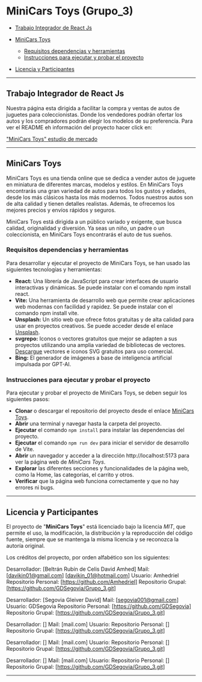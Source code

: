 # MiniCars Toys (Grupo_3)

- [Trabajo Integrador de React Js](#trabajo-integrador-de-react-js)

- [MiniCars Toys](#minicars-toys)
  - [Requisitos dependencias y herramientas](#requisitos-dependencias-y-herramientas)
  - [Instrucciones para ejecutar y probar el proyecto](#instrucciones-para-ejecutar-y-probar-el-proyecto)

- [Licencia y Participantes](#licencia-y-participantes)

---

## Trabajo Integrador de React Js 

Nuestra página esta dirigida a facilitar la compra y ventas de autos de juguetes para coleccionistas. Donde los vendedores podrán ofertar los autos y los compradores podrán elegir los modelos de su preferencia. Para ver el README eh información del proyecto hacer click en:

["MiniCars Toys" estudio de mercado](proyecto-tienda/README.md)



---

## **MiniCars Toys**

MiniCars Toys es una tienda online que se dedica a vender autos de juguete en miniatura de diferentes marcas, modelos y estilos. En MiniCars Toys encontrarás una gran variedad de autos para todos los gustos y edades, desde los más clásicos hasta los más modernos. Todos nuestros autos son de alta calidad y tienen detalles realistas. Además, te ofrecemos los mejores precios y envíos rápidos y seguros.

MiniCars Toys está dirigida a un público variado y exigente, que busca calidad, originalidad y diversión. Ya seas un niño, un padre o un coleccionista, en MiniCars Toys encontrarás el auto de tus sueños.

### Requisitos dependencias y herramientas
Para desarrollar y ejecutar el proyecto de MiniCars Toys, se han usado las siguientes tecnologías y herramientas:

- **React:** Una librería de JavaScript para crear interfaces de usuario interactivas y dinámicas. Se puede instalar con el comando npm install react.
- **Vite:** Una herramienta de desarrollo web que permite crear aplicaciones web modernas con facilidad y rapidez. Se puede instalar con el comando npm install vite.
- **Unsplash:** Un sitio web que ofrece fotos gratuitas y de alta calidad para usar en proyectos creativos. Se puede acceder desde el enlace [Unsplash](https://unsplash.com/es/images "ir allá").
- **svgrepo:** Iconos o vectores gratuitos que mejor se adapten a sus proyectos utilizando una amplia variedad de bibliotecas de vectores. [Descargue](https://www.svgrepo.com/ "Ir a página") vectores e iconos SVG gratuitos para uso comercial.
- **Bing:** El generador de imágenes a base de inteligencia artificial impulsada por GPT-AI.


### Instrucciones para ejecutar y probar el proyecto
Para ejecutar y probar el proyecto de MiniCars Toys, se deben seguir los siguientes pasos:

- **Clonar** o descargar el repositorio del proyecto desde el enlace [MiniCars Toys](https://github.com/GDSegovia/Grupo_3 "Ir al Repositorio").
- **Abrir** una terminal y navegar hasta la carpeta del proyecto.
- **Ejecutar** el comando `npm install` para instalar las dependencias del proyecto.
- **Ejecutar** el comando ``npm run dev`` para iniciar el servidor de desarrollo de Vite.
- **Abrir** un navegador y acceder a la dirección http://localhost:5173 para ver la página web de *MiniCars Toys*.
- **Explorar** las diferentes secciones y funcionalidades de la página web, como la Home, las categorías, el carrito y otros.
- **Verificar** que la página web funciona correctamente y que no hay errores ni bugs.

---

## Licencia y Participantes

El proyecto de "**MiniCars Toys**" está licenciado bajo la licencia *MIT*, que permite el uso, la modificación, la distribución y la reproducción del código fuente, siempre que se mantenga la misma licencia y se reconozca la autoría original.

Los créditos del proyecto, por orden alfabético son los siguientes:


Desarrollador: [Beltrán Rubín de Celis David Amhed]
Mail: [davikin01@gmail.com] [davikin_01@hotmail.com]
Usuario: Amhedriel
Repositorio Personal: [https://github.com/Amhedriel]
Repositorio Grupal: [https://github.com/GDSegovia/Grupo_3.git]

Desarrollador: [Segovia Gleiver David]
Mail: [segovia001@gmail.com]
Usuario: GDSegovia
Repositorio Personal: [https://github.com/GDSegovia] 
Repositorio Grupal: [https://github.com/GDSegovia/Grupo_3.git] 

Desarrollador: []
Mail: [mail.com]
Usuario: 
Repositorio Personal: []
Repositorio Grupal: [https://github.com/GDSegovia/Grupo_3.git]

Desarrollador: []
Mail: [mail.com]
Usuario: 
Repositorio Personal: []
Repositorio Grupal: [https://github.com/GDSegovia/Grupo_3.git]

Desarrollador: []
Mail: [mail.com]
Usuario: 
Repositorio Personal: []
Repositorio Grupal: [https://github.com/GDSegovia/Grupo_3.git]



---

